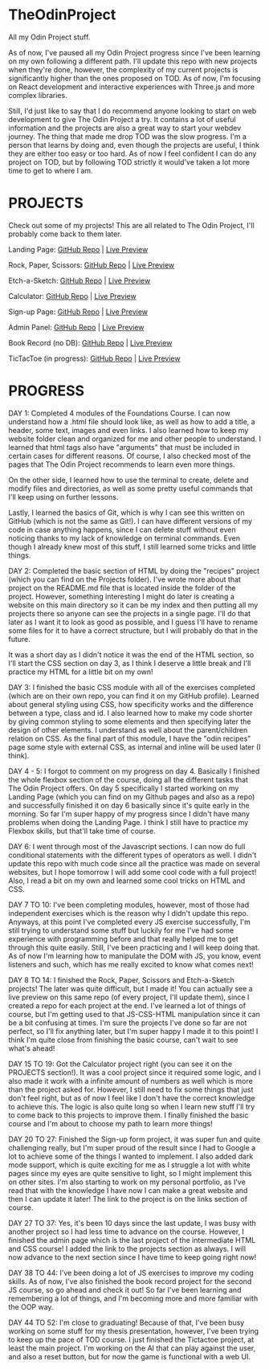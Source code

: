 # TheOdinProject

All my Odin Project stuff.

As of now, I've paused all my Odin Project progress since I've been learning on my own following a different path. I'll update this repo with new projects when they're done, however, the complexity of my current projects is significantly higher than the ones proposed on TOD. As of now, I'm focusing on React development and interactive experiences with Three.js and more complex libraries.

Still, I'd just like to say that I do recommend anyone looking to start on web development to give The Odin Project a try. It contains a lot of useful information and the projects are also a great way to start your webdev journey. The thing that made me drop TOD was the slow progress. I'm a person that learns by doing and, even though the projects are useful, I think they are either too easy or too hard. As of now I feel confident I can do any project on TOD, but by following TOD strictly it would've taken a lot more time to get to where I am.

# PROJECTS

Check out some of my projects! This are all related to The Odin Project, I'll probably come back to them later.

Landing Page: [GitHub Repo](https://github.com/kagunecode/TOP-landing-page) | [Live Preview](https://kagunecode.github.io/TOP-landing-page/)

Rock, Paper, Scissors: [GitHub Repo](https://github.com/kagunecode/rpsgame) | [Live Preview](https://kagunecode.github.io/rpsgame/)

Etch-a-Sketch: [GitHub Repo](https://github.com/kagunecode/etch-a-sketch) | [Live Preview](https://kagunecode.github.io/etch-a-sketch/)

Calculator: [GitHub Repo](https://github.com/kagunecode/calculator) | [Live Preview](https://kagunecode.github.io/calculator/)

Sign-up Page: [GitHub Repo](https://github.com/kagunecode/signup-form) | [Live Preview](https://kagunecode.github.io/signup-form/)

Admin Panel: [GitHub Repo](https://github.com/kagunecode/admin-page) | [Live Preview](https://kagunecode.github.io/admin-page/)

Book Record (no DB): [GitHub Repo](https://github.com/kagunecode/Book_Record) | [Live Preview](https://kagunecode.github.io/Book_Record/)

TicTacToe (in progress): [GitHub Repo](https://github.com/kagunecode/tictactoe) | [Live Preview](https://kagunecode.github.io/tictactoe/)

# PROGRESS

DAY 1: Completed 4 modules of the Foundations Course. I can now understand how a .html file should look like, as well as how to add a title, a header, some text, images and even links. I also learned how to keep my website folder clean and organized for me and other people to understand. I learned that html tags also have "arguments" that must be included in certain cases for different reasons. Of course, I also checked most of the pages that The Odin Project recommends to learn even more things.

On the other side, I learned how to use the terminal to create, delete and modify files and directories, as well as some pretty useful commands that I'll keep using on further lessons.

Lastly, I learned the basics of Git, which is why I can see this written on GitHub (which is not the same as Git!). I can have different versions of my code in case anything happens, since I can delete stuff without even noticing thanks to my lack of knowledge on terminal commands. Even though I already knew most of this stuff, I still learned some tricks and little things.

DAY 2: Completed the basic section of HTML by doing the "recipes" project (which you can find on the Projects folder). I've wrote more about that project on the README.md file that is located inside the folder of the project. However, something interesting I might do later is creating a website on this main directory so it can be my index and then putting all my projects there so anyone can see the projects in a single page. I'll do that later as I want it to look as good as possible, and I guess I'll have to rename some files for it to have a correct structure, but I will probably do that in the future.

It was a short day as I didn't notice it was the end of the HTML section, so I'll start the CSS section on day 3, as I think I deserve a little break and I'll practice my HTML for a little bit on my own!

DAY 3: I finished the basic CSS module with all of the exercises completed (which are on their own repo, you can find it on my GitHub profile). Learned about general styling using CSS, how specificity works and the difference between a type, class and id. I also learned how to make my code shorter by giving common styling to some elements and then specifying later the design of other elements. I understand as well about the parent/children relation on CSS. As the final part of this module, I have the "odin recipes" page some style with external CSS, as internal and inline will be used later (I think).

DAY 4 - 5: I forgot to comment on my progress on day 4. Basically I finished the whole flexbox section of the course, doing all the different tasks that The Odin Project offers. On day 5 specifically I started working on my Landing Page (which you can find on my Github pages and also as a repo) and successfully finished it on day 6 basically since it's quite early in the morning. So far I'm super happy of my progress since I didn't have many problems when doing the Landing Page. I think I still have to practice my Flexbox skills, but that'll take time of course.

DAY 6: I went through most of the Javascript sections. I can now do full conditional statements with the different types of operators as well. I didn't update this repo with much code since all the practice was made on several websites, but I hope tomorrow I will add some cool code with a full project! Also, I read a bit on my own and learned some cool tricks on HTML and CSS.

DAY 7 TO 10: I've been completing modules, however, most of those had independent exercises which is the reason why I didn't update this repo. Anyways, at this point I've completed every JS exercise successfully, I'm still trying to understand some stuff but luckily for me I've had some experience with programming before and that really helped me to get through this quite easily. Still, I've been practicing and I will keep doing that. As of now I'm learning how to manipulate the DOM with JS, you know, event listeners and such, which has me really excited to know what comes next!

DAY 8 TO 14: I finished the Rock, Paper, Scissors and Etch-a-Sketch projects! The later was quite difficult, but I made it! You can actually see a live preview on this same repo (of every project, I'll update them), since I created a repo for each project at the end. I've learned a lot of things of course, but I'm getting used to that JS-CSS-HTML manipulation since it can be a bit confusing at times. I'm sure the projects I've done so far are not perfect, so I'll fix anything later, but I'm super happy I made it to this point! I think I'm quite close from finishing the basic course, can't wait to see what's ahead!

DAY 15 TO 19: Got the Calculator project right (you can see it on the PROJECTS section!). It was a cool project since it required some logic, and I also made it work with a infinite amount of numbers as well which is more than the project asked for. However, I still need to fix some things that just don't feel right, but as of now I feel like I don't have the correct knowledge to achieve this. The logic is also quite long so when I learn new stuff I'll try to come back to this projects to improve them. I finally finished the basic course and I'm about to choose my path to learn more things!

DAY 20 TO 27: Finished the Sign-up form project, it was super fun and quite challenging really, but I'm super proud of the result since I had to Google a lot to achieve some of the things I wanted to implement. I also added dark mode support, which is quite exciting for me as I struggle a lot with white pages since my eyes are quite sensitive to light, so I might implement this on other sites. I'm also starting to work on my personal portfolio, as I've read that with the knowledge I have now I can make a great website and then I can update it later! The link to the project is on the links section of course.

DAY 27 TO 37: Yes, it's been 10 days since the last update, I was busy with another project so I had less time to advance on the course. However, I finished the admin page which is the last project of the intermediate HTML and CSS course! I added the link to the projects section as always. I will now advance to the next section since I have time to keep going right now!

DAY 38 TO 44: I've been doing a lot of JS exercises to improve my coding skills. As of now, I've also finished the book record project for the second JS course, so go ahead and check it out! So far I've been learning and remembering a lot of things, and I'm becoming more and more familiar with the OOP way.

DAY 44 TO 52: I'm close to graduating! Because of that, I've been busy working on some stuff for my thesis presentation, however, I've been trying to keep up the pace of TOD course. I just finished the Tictactoe project, at least the main project. I'm working on the AI that can play against the user, and also a reset button, but for now the game is functional with a web UI.
